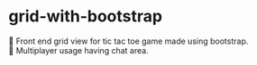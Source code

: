 # grid-with-bootstrap
:pencil: Front end grid view for tic tac toe game made using bootstrap. </br>
:man: Multiplayer usage having chat area. 
